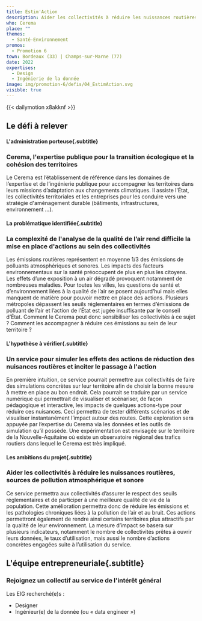 ```yaml
---
title: Estim'Action
description: Aider les collectivités à réduire les nuissances routières, sources de pollution atmosphérique et sonore 
who: Cerema
place: ""
themes:
  - Santé-Environnement
promos:
  - Promotion 6
town: Bordeaux (33) | Champs-sur-Marne (77)
date: 2022
expertises:
  - Design
  - Ingénierie de la donnée
image: img/promotion-6/defis/04_EstimAction.svg
visible: true
---
```


{{< dailymotion x8akknf >}}

## Le défi à relever

#### L'administration porteuse{.subtitle}
### Cerema, l'expertise publique pour la transition écologique et la cohésion des territoires
Le Cerema est l’établissement de référence dans les domaines de l’expertise et de l’ingénierie publique pour accompagner les territoires dans leurs missions d’adaptation aux changements climatiques. Il assiste l'État, les collectivités territoriales et les entreprises pour les conduire vers une stratégie d'aménagement durable (bâtiments, infrastructures, environnement …).

#### La problématique identifiée{.subtitle}
### La complexité de l'analyse de la qualité de l’air rend difficile la mise en place d'actions au sein des collectivités
Les émissions routières représentent en moyenne 1/3 des émissions de polluants atmosphériques et sonores. Les impacts des facteurs environnementaux sur la santé préoccupent de plus en plus les citoyens. Les effets d’une exposition à un air dégradé provoquent notamment de nombreuses maladies.
Pour toutes les villes, les questions de santé et d’environnement liées à la qualité de l’air se posent aujourd’hui mais elles manquent de matière pour pouvoir mettre en place des actions. Plusieurs métropoles dépassent les seuils réglementaires en termes d’émissions de polluant de l’air et l’action de l’État est jugée insuffisante par le conseil d’État.
Comment le Cerema peut donc sensibiliser les collectivités à ce sujet ? Comment les accompagner à réduire ces émissions au sein de leur territoire ?

#### L'hypothèse à vérifier{.subtitle}
### Un service pour simuler les effets des actions de réduction des nuisances routières et inciter le passage à l'action
En première intuition, ce service pourrait permettre aux collectivités de faire des simulations concrètes sur leur territoire afin de choisir la bonne mesure à mettre en place au bon endroit.
Cela pourrait se traduire par un service numérique qui permettrait de visualiser et scénariser, de façon pédagogique et interactive, les impacts de quelques actions-type pour réduire ces nuisances. Ceci permettra de tester différents scénarios et de visualiser instantanément l’impact autour des routes.
Cette exploration sera appuyée par l’expertise du Cerema via les données et les outils de simulation qu’il possède. Une expérimentation est envisagée sur le territoire de la Nouvelle-Aquitaine où existe un observatoire régional des trafics routiers dans lequel le Cerema est très impliqué.

#### Les ambitions du projet{.subtitle}
### Aider les collectivités à réduire les nuissances routières, sources de pollution atmosphérique et sonore
Ce service permettra aux collectivités d’assurer le respect des seuils réglementaires et de participer à une meilleure qualité de vie de la population. Cette amélioration permettra donc de réduire les émissions et les pathologies chroniques liées à la pollution de l’air et au bruit. Ces actions permettront également de rendre ainsi certains territoires plus attractifs par la qualité de leur environnement.
La mesure d’impact se basera sur plusieurs indicateurs, notamment le nombre de collectivités prêtes à ouvrir leurs données, le taux d’utilisation, mais aussi le nombre d’actions concrètes engagées suite à l’utilisation du service.

## L'équipe entrepreneuriale{.subtitle}
### Rejoignez un collectif au service de l'intérêt général

Les EIG recherché(e)s :
* Designer
* Ingénieur(e) de la donnée (ou « data engineer »)
